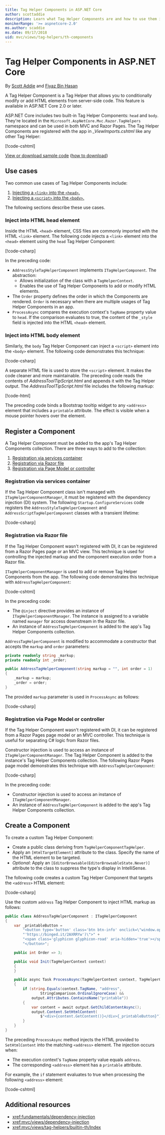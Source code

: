 ```yaml
---
title: Tag Helper Components in ASP.NET Core
author: scottaddie
description: Learn what Tag Helper Components are and how to use them in ASP.NET Core.
monikerRange: '>= aspnetcore-2.0'
ms.author: scaddie
ms.date: 09/17/2018
uid: mvc/views/tag-helpers/th-components
---
```

# Tag Helper Components in ASP.NET Core

By [Scott Addie](https://twitter.com/Scott_Addie) and [Fiyaz Bin Hasan](https://github.com/fiyazbinhasan)

A Tag Helper Component is a Tag Helper that allows you to conditionally modify or add HTML elements from server-side code. This feature is available in ASP.NET Core 2.0 or later.

ASP.NET Core includes two built-in Tag Helper Components: `head` and `body`. They're located in the `Microsoft.AspNetCore.Mvc.Razor.TagHelpers` namespace and can be used in both MVC and Razor Pages. The Tag Helper Components are registered with the app in *_ViewImports.cshtml* like any other Tag Helper:

[!code-cshtml[](th-components/samples/RazorPagesSample/Pages/_ViewImports.cshtml?name=snippet_TagHelperRegistration)]

[View or download sample code](https://github.com/aspnet/Docs/tree/master/aspnetcore/mvc/views/tag-helpers/th-components/samples) ([how to download](xref:tutorials/index#how-to-download-a-sample))

## Use cases

Two common use cases of Tag Helper Components include:

1. [Injecting a `<link>` into the `<head>`.](#inject-into-html-head-element)
2. [Injecting a `<script>` into the `<body>`.](#inject-into-html-body-element)

The following sections describe these use cases.

### Inject into HTML head element

Inside the HTML `<head>` element, CSS files are commonly imported with the HTML `<link>` element. The following code injects a `<link>` element into the `<head>` element using the `head` Tag Helper Component:

[!code-csharp[](th-components/samples/RazorPagesSample/TagHelpers/AddressStyleTagHelperComponent.cs?name=snippet_AddressStyleTagHelperComponentClass)]

In the preceding code:

* `AddressStyleTagHelperComponent` implements `ITagHelperComponent`. The abstraction:
  * Allows initialization of the class with a `TagHelperContext`.
  * Enables the use of Tag Helper Components to add or modify HTML elements.
* The `Order` property defines the order in which the Components are rendered. `Order` is necessary when there are multiple usages of Tag Helper Components in an app.
* `ProcessAsync` compares the execution context's `TagName` property value to `head`. If the comparison evaluates to true, the content of the `_style` field is injected into the HTML `<head>` element.

### Inject into HTML body element

Similarly, the `body` Tag Helper Component can inject a `<script>` element into the `<body>` element. The following code demonstrates this technique:

[!code-csharp[](th-components/samples/RazorPagesSample/TagHelpers/AddressScriptTagHelperComponent.cs?name=snippet_AddressScriptTagHelperComponentClass)]

A separate HTML file is used to store the `<script>` element. It makes the code cleaner and more maintainable. The preceding code reads the contents of *AddressToolTipScript.html* and appends it with the Tag Helper output. The *AddressToolTipScript.html* file includes the following markup:

[!code-html[](th-components/samples/RazorPagesSample/TagHelpers/Templates/AddressToolTipScript.html)]

The preceding code binds a Bootstrap tooltip widget to any `<address>` element that includes a `printable` attribute. The effect is visible when a mouse pointer hovers over the element.

## Register a Component

A Tag Helper Component must be added to the app's Tag Helper Components collection. There are three ways to add to the collection:

1. [Registration via services container](#registration-via-services-container)
1. [Registration via Razor file](#registration-via-razor-file)
1. [Registration via Page Model or controller](#registration-via-page-model-or-controller)

### Registration via services container

If the Tag Helper Component class isn't managed with `ITagHelperComponentManager`, it must be registered with the dependency injection (DI) system. The following `Startup.ConfigureServices` code registers the `AddressStyleTagHelperComponent` and `AddressScriptTagHelperComponent` classes with a transient lifetime:

[!code-csharp[](th-components/samples/RazorPagesSample/Startup.cs?name=snippet_ConfigureServices&highlight=12-15)]

### Registration via Razor file

If the Tag Helper Component wasn't registered with DI, it can be registered from a Razor Pages page or an MVC view. This technique is used for controlling the injected markup and the component execution order from a Razor file.

`ITagHelperComponentManager` is used to add or remove Tag Helper Components from the app. The following code demonstrates this technique with `AddressTagHelperComponent`:

[!code-cshtml[](th-components/samples/RazorPagesSample/Pages/Contact.cshtml?name=snippet_ITagHelperComponentManager)]

In the preceding code:

* The `@inject` directive provides an instance of `ITagHelperComponentManager`. The instance is assigned to a variable named `manager` for access downstream in the Razor file.
* An instance of `AddressTagHelperComponent` is added to the app's Tag Helper Components collection.

`AddressTagHelperComponent` is modified to accommodate a constructor that accepts the `markup` and `order` parameters:

```csharp
private readonly string _markup;
private readonly int _order;

public AddressTagHelperComponent(string markup = "", int order = 1)
{
    _markup = markup;
    _order = order;
}
```

The provided `markup` parameter is used in `ProcessAsync` as follows:

[!code-csharp[](th-components/samples/RazorPagesSample/TagHelpers/AddressTagHelperComponent.cs?name=snippet_ProcessAsync)]

### Registration via Page Model or controller

If the Tag Helper Component wasn't registered with DI, it can be registered from a Razor Pages page model or an MVC controller. This technique is useful for separating C# logic from Razor files.

Constructor injection is used to access an instance of `ITagHelperComponentManager`. The Tag Helper Component is added to the instance's Tag Helper Components collection. The following Razor Pages page model demonstrates this technique with `AddressTagHelperComponent`:

[!code-csharp[](th-components/samples/RazorPagesSample/Pages/Index.cshtml.cs?name=snippet_IndexModelClass)]

In the preceding code:

* Constructor injection is used to access an instance of `ITagHelperComponentManager`.
* An instance of `AddressTagHelperComponent` is added to the app's Tag Helper Components collection.

## Create a Component

To create a custom Tag Helper Component:

* Create a public class deriving from `TagHelperComponentTagHelper`.
* Apply an `[HtmlTargetElement]` attribute to the class. Specify the name of the HTML element to be targeted.
* *Optional*: Apply an `[EditorBrowsable(EditorBrowsableState.Never)]` attribute to the class to suppress the type's display in IntelliSense.

The following code creates a custom Tag Helper Component that targets the `<address>` HTML element:

[!code-csharp[](th-components/samples/RazorPagesSample/TagHelpers/AddressTagHelperComponentTagHelper.cs?name=snippet_AddressTagHelperComponentTagHelperClass)]

Use the custom `address` Tag Helper Component to inject HTML markup as follows:

```csharp
public class AddressTagHelperComponent : ITagHelperComponent
{
    var _printableButton =
        "<button type='button' class='btn btn-info' onclick=\"window.open("
        "'https://binged.it/2AXRRYw')\">" +
        "<span class='glyphicon glyphicon-road' aria-hidden='true'></span>" +
        "</button>";

    public int Order => 3;

    public void Init(TagHelperContext context)
    {
    }

    public async Task ProcessAsync(TagHelperContext context, TagHelperOutput output)
    {
        if (string.Equals(context.TagName, "address",
                StringComparison.OrdinalIgnoreCase) &&
            output.Attributes.ContainsName("printable"))
        {
            var content = await output.GetChildContentAsync();
            output.Content.SetHtmlContent(
                $"<div>{content.GetContent()}</div>{_printableButton}");
        }
    }
}
```

The preceding `ProcessAsync` method injects the HTML provided to `SetHtmlContent` into the matching `<address>` element. The injection occurs when:

* The execution context's `TagName` property value equals `address`.
* The corresponding `<address>` element has a `printable` attribute.

For example, the `if` statement evaluates to true when processing the following `<address>` element:

[!code-cshtml[](th-components/samples/RazorPagesSample/Pages/Contact.cshtml?name=snippet_AddressPrintable)]

## Additional resources

* <xref:fundamentals/dependency-injection>
* <xref:mvc/views/dependency-injection>
* <xref:mvc/views/tag-helpers/builtin-th/Index>
